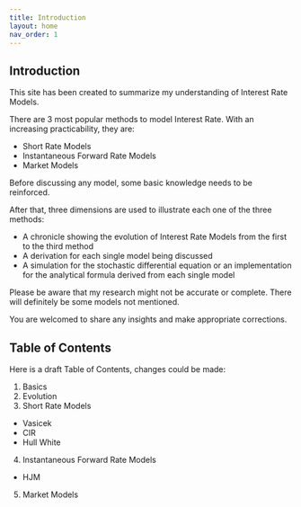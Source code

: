 ```yaml
---
title: Introduction
layout: home
nav_order: 1
---
```


## Introduction 

This site has been created to summarize my understanding of Interest Rate Models. 

There are 3 most popular methods to model Interest Rate. With an increasing practicability, they are: 
- Short Rate Models 
- Instantaneous Forward Rate Models 
- Market Models

Before discussing any model, some basic knowledge needs to be reinforced. 

After that, three dimensions are used to illustrate each one of the three methods: 
- A chronicle showing the evolution of Interest Rate Models from the first to the third method
- A derivation for each single model being discussed
- A simulation for the stochastic differential equation or an implementation for the analytical formula derived from each single model

Please be aware that my research might not be accurate or complete. There will definitely be some models not mentioned. 

You are welcomed to share any insights and make appropriate corrections. 

## Table of Contents

Here is a draft Table of Contents, changes could be made: 
1. Basics
2. Evolution
3. Short Rate Models
  - Vasicek
  - CIR
  - Hull White
4. Instantaneous Forward Rate Models
  - HJM
5. Market Models



